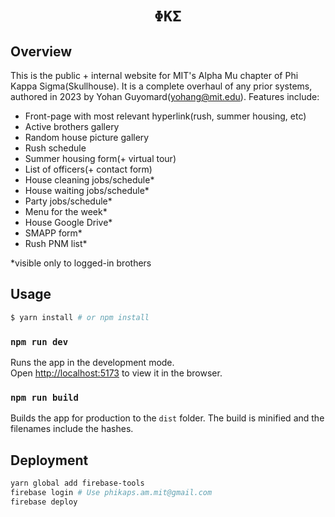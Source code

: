 <div align="center">
    <h1><code>ΦΚΣ</code></h1>
</div>

## Overview
This is the public + internal website for MIT's Alpha Mu chapter of Phi Kappa Sigma(Skullhouse). It is a complete overhaul of any prior systems, authored in 2023 by Yohan Guyomard(yohang@mit.edu). Features include:
- Front-page with most relevant hyperlink(rush, summer housing, etc)
- Active brothers gallery
- Random house picture gallery
- Rush schedule
- Summer housing form(+ virtual tour)
- List of officers(+ contact form)
- House cleaning jobs/schedule*
- House waiting jobs/schedule*
- Party jobs/schedule*
- Menu for the week*
- House Google Drive*
- SMAPP form*
- Rush PNM list*

*visible only to logged-in brothers

## Usage

```bash
$ yarn install # or npm install
```

### `npm run dev`

Runs the app in the development mode.<br>
Open [http://localhost:5173](http://localhost:5173) to view it in the browser.

### `npm run build`

Builds the app for production to the `dist` folder. The build is minified and the filenames include the hashes.

## Deployment

```bash
yarn global add firebase-tools
firebase login # Use phikaps.am.mit@gmail.com
firebase deploy
```